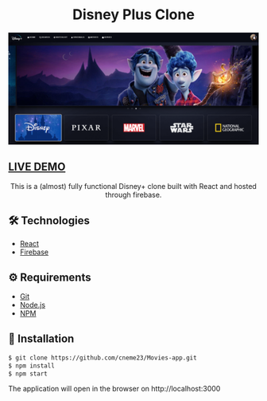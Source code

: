 # <div align="center">Disney Plus Clone </div>

<a href="https://disney-plus-5b92e.web.app/"/>
<img src="./main.png" />    </a>

## <a href="https://disney-plus-5b92e.web.app/" target="_blank">LIVE DEMO</a>


<p align ="center">This is a (almost) fully functional Disney+ clone built with React and hosted through firebase.</p>


                  

## 🛠️ Technologies

<ul>
  <li><a href="https://reactjs.org/">React</a></li>
  <li><a href="https://firebase.google.com/?hl=pt-br">Firebase</a></li>
</ul>

## ⚙️ Requirements

<ul>
  <li><a href="https://git-scm.com/">Git</a></li>
  <li><a href="https://nodejs.org/en/">Node.js</a></li>
  <li><a href="https://www.npmjs.com/">NPM</a></li>
</ul>

## 🚀 Installation

```
$ git clone https://github.com/cneme23/Movies-app.git
$ npm install
$ npm start
```

The application will open in the browser on http://localhost:3000

